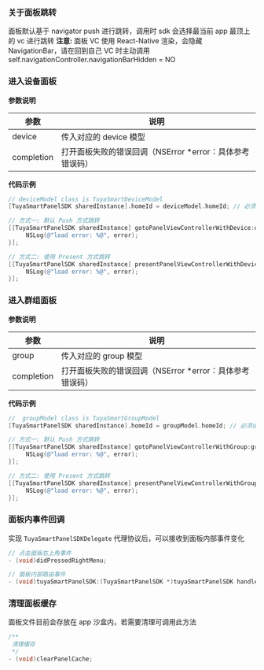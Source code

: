 ### 关于面板跳转

面板默认基于 navigator push 进行跳转，调用时 sdk 会选择最当前 app 最顶上的 vc 进行跳转
**注意:** 面板 VC 使用 React-Native 渲染，会隐藏 NavigationBar，请在回到自己 VC 时主动调用 self.navigationController.navigationBarHidden = NO

### 进入设备面板

**参数说明**

| 参数       | 说明                                                     |
| ---------- | -------------------------------------------------------- |
| device     | 传入对应的 device 模型                                   |
| completion | 打开面板失败的错误回调（NSError *error：具体参考错误码） |

**代码示例** 

```objective-c
// deviceModel class is TuyaSmartDeviceModel
[TuyaSmartPanelSDK sharedInstance].homeId = deviceModel.homeId; // 必须设定 home id

// 方式一: 默认 Push 方式跳转
[[TuyaSmartPanelSDK sharedInstance] gotoPanelViewControllerWithDevice:deviceModel completion:^(NSError *error) {
     NSLog(@"load error: %@", error);
}];

// 方式二: 使用 Present 方式跳转
[[TuyaSmartPanelSDK sharedInstance] presentPanelViewControllerWithDevice:deviceModel completion:^(NSError *error) {
     NSLog(@"load error: %@", error);
}];
```

### 进入群组面板

**参数说明**

| 参数       | 说明                                                     |
| ---------- | -------------------------------------------------------- |
| group      | 传入对应的 group 模型                                    |
| completion | 打开面板失败的错误回调（NSError *error：具体参考错误码） |

**代码示例** 

```objective-c
//  groupModel class is TuyaSmartGroupModel
[TuyaSmartPanelSDK sharedInstance].homeId = groupModel.homeId; // 必须设定 home id

// 方式一: 默认 Push 方式跳转
[[TuyaSmartPanelSDK sharedInstance] gotoPanelViewControllerWithGroup:groupModel completion:^(NSError *error) {
     NSLog(@"load error: %@", error);
}];

// 方式二: 使用 Present 方式跳转
[[TuyaSmartPanelSDK sharedInstance] presentPanelViewControllerWithGroup:groupModel completion:^(NSError *error) {
     NSLog(@"load error: %@", error);
}];
```

### 面板内事件回调

实现 `TuyaSmartPanelSDKDelegate` 代理协议后，可以接收到面板内部事件变化

```objective-c
// 点击面板右上角事件
- (void)didPressedRightMenu;

// 面板内部路由事件
- (void)tuyaSmartPanelSDK:(TuyaSmartPanelSDK *)tuyaSmartPanelSDK handleOpenURLString:(NSString *)urlString;
```

### 清理面板缓存

面板文件目前会存放在 app 沙盒内，若需要清理可调用此方法

```objective-c
/**
 清理缓存
 */
- (void)clearPanelCache;
```